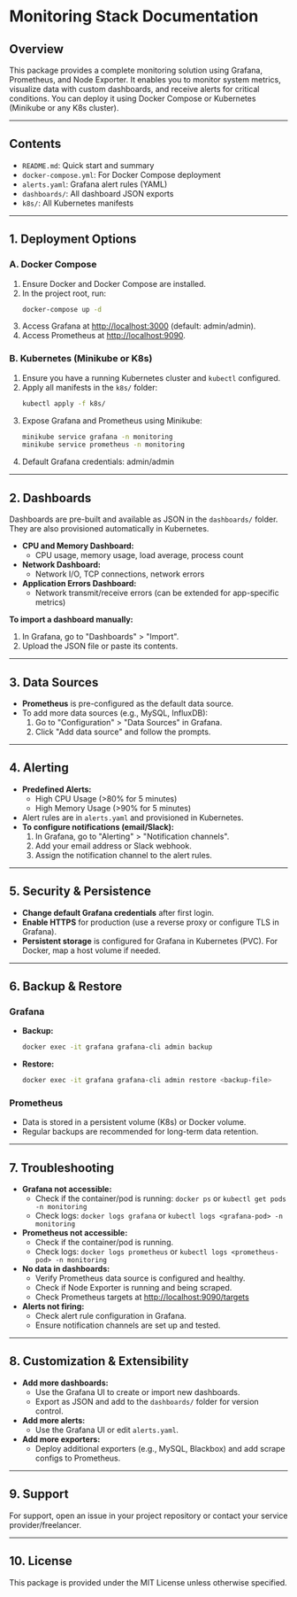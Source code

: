 # Monitoring Stack Documentation

## Overview
This package provides a complete monitoring solution using Grafana, Prometheus, and Node Exporter. It enables you to monitor system metrics, visualize data with custom dashboards, and receive alerts for critical conditions. You can deploy it using Docker Compose or Kubernetes (Minikube or any K8s cluster).

---

## Contents
- `README.md`: Quick start and summary
- `docker-compose.yml`: For Docker Compose deployment
- `alerts.yaml`: Grafana alert rules (YAML)
- `dashboards/`: All dashboard JSON exports
- `k8s/`: All Kubernetes manifests

---

## 1. Deployment Options

### A. Docker Compose
1. Ensure Docker and Docker Compose are installed.
2. In the project root, run:
   ```bash
   docker-compose up -d
   ```
3. Access Grafana at [http://localhost:3000](http://localhost:3000) (default: admin/admin).
4. Access Prometheus at [http://localhost:9090](http://localhost:9090).

### B. Kubernetes (Minikube or K8s)
1. Ensure you have a running Kubernetes cluster and `kubectl` configured.
2. Apply all manifests in the `k8s/` folder:
   ```bash
   kubectl apply -f k8s/
   ```
3. Expose Grafana and Prometheus using Minikube:
   ```bash
   minikube service grafana -n monitoring
   minikube service prometheus -n monitoring
   ```
4. Default Grafana credentials: admin/admin

---

## 2. Dashboards

Dashboards are pre-built and available as JSON in the `dashboards/` folder. They are also provisioned automatically in Kubernetes.

- **CPU and Memory Dashboard:**
  - CPU usage, memory usage, load average, process count
- **Network Dashboard:**
  - Network I/O, TCP connections, network errors
- **Application Errors Dashboard:**
  - Network transmit/receive errors (can be extended for app-specific metrics)

**To import a dashboard manually:**
1. In Grafana, go to "Dashboards" > "Import".
2. Upload the JSON file or paste its contents.

---

## 3. Data Sources

- **Prometheus** is pre-configured as the default data source.
- To add more data sources (e.g., MySQL, InfluxDB):
  1. Go to "Configuration" > "Data Sources" in Grafana.
  2. Click "Add data source" and follow the prompts.

---

## 4. Alerting

- **Predefined Alerts:**
  - High CPU Usage (>80% for 5 minutes)
  - High Memory Usage (>90% for 5 minutes)
- Alert rules are in `alerts.yaml` and provisioned in Kubernetes.
- **To configure notifications (email/Slack):**
  1. In Grafana, go to "Alerting" > "Notification channels".
  2. Add your email address or Slack webhook.
  3. Assign the notification channel to the alert rules.

---

## 5. Security & Persistence

- **Change default Grafana credentials** after first login.
- **Enable HTTPS** for production (use a reverse proxy or configure TLS in Grafana).
- **Persistent storage** is configured for Grafana in Kubernetes (PVC). For Docker, map a host volume if needed.

---

## 6. Backup & Restore

### Grafana
- **Backup:**
  ```bash
  docker exec -it grafana grafana-cli admin backup
  ```
- **Restore:**
  ```bash
  docker exec -it grafana grafana-cli admin restore <backup-file>
  ```

### Prometheus
- Data is stored in a persistent volume (K8s) or Docker volume.
- Regular backups are recommended for long-term data retention.

---

## 7. Troubleshooting

- **Grafana not accessible:**
  - Check if the container/pod is running: `docker ps` or `kubectl get pods -n monitoring`
  - Check logs: `docker logs grafana` or `kubectl logs <grafana-pod> -n monitoring`
- **Prometheus not accessible:**
  - Check if the container/pod is running.
  - Check logs: `docker logs prometheus` or `kubectl logs <prometheus-pod> -n monitoring`
- **No data in dashboards:**
  - Verify Prometheus data source is configured and healthy.
  - Check if Node Exporter is running and being scraped.
  - Check Prometheus targets at [http://localhost:9090/targets](http://localhost:9090/targets)
- **Alerts not firing:**
  - Check alert rule configuration in Grafana.
  - Ensure notification channels are set up and tested.

---

## 8. Customization & Extensibility

- **Add more dashboards:**
  - Use the Grafana UI to create or import new dashboards.
  - Export as JSON and add to the `dashboards/` folder for version control.
- **Add more alerts:**
  - Use the Grafana UI or edit `alerts.yaml`.
- **Add more exporters:**
  - Deploy additional exporters (e.g., MySQL, Blackbox) and add scrape configs to Prometheus.

---

## 9. Support

For support, open an issue in your project repository or contact your service provider/freelancer.

---

## 10. License

This package is provided under the MIT License unless otherwise specified. 